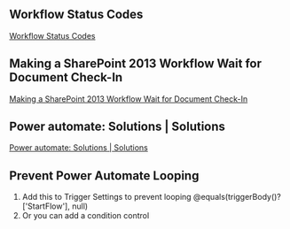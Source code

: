 ## Workflow Status Codes
[Workflow Status Codes](https://community.nintex.com/t5/Nintex-for-SharePoint-Forum/Workflow-Status-Codes/td-p/85981)

## Making a SharePoint 2013 Workflow Wait for Document Check-In
[Making a SharePoint 2013 Workflow Wait for Document Check-In](https://yieldreturnpost.wordpress.com/2015/05/28/making-a-sharepoint-2013-workflow-wait-for-document-check-in/)

## Power automate: Solutions | Solutions
[Power automate: Solutions | Solutions](https://www.youtube.com/watch?v=ZI9y7-TOWW4)

## Prevent Power Automate Looping
1. Add this to Trigger Settings to prevent looping @equals(triggerBody()?['StartFlow'], null)
2. Or you can add a condition control

